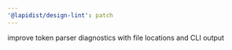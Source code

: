 ```yaml
---
'@lapidist/design-lint': patch
---
```


improve token parser diagnostics with file locations and CLI output
